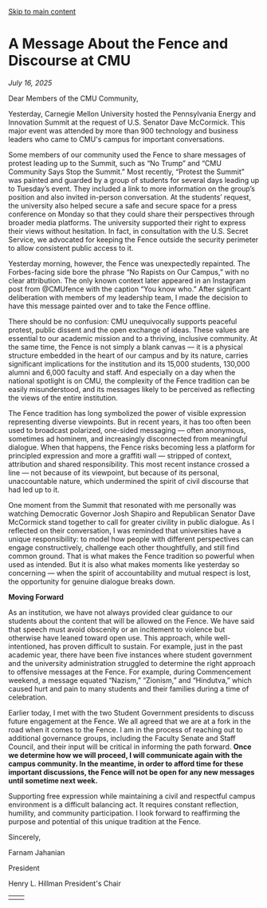 [Skip to main content](https://www.cmu.edu/leadership/president/campus-comms/2025/message-about-fence-and-discourse-cmu#main-content)

# A Message About the Fence and Discourse at CMU

_July 16, 2025_

Dear Members of the CMU Community,

Yesterday, Carnegie Mellon University hosted the Pennsylvania Energy and Innovation Summit at the request of U.S. Senator Dave McCormick. This major event was attended by more than 900 technology and business leaders who came to CMU's campus for important conversations.

Some members of our community used the Fence to share messages of protest leading up to the Summit, such as “No Trump” and “CMU Community Says Stop the Summit.” Most recently, “Protest the Summit” was painted and guarded by a group of students for several days leading up to Tuesday’s event. They included a link to more information on the group’s position and also invited in-person conversation. At the students’ request, the university also helped secure a safe and secure space for a press conference on Monday so that they could share their perspectives through broader media platforms. The university supported their right to express their views without hesitation. In fact, in consultation with the U.S. Secret Service, we advocated for keeping the Fence outside the security perimeter to allow consistent public access to it.

Yesterday morning, however, the Fence was unexpectedly repainted. The Forbes-facing side bore the phrase “No Rapists on Our Campus,” with no clear attribution. The only known context later appeared in an Instagram post from @CMUfence with the caption “You know who.” After significant deliberation with members of my leadership team, I made the decision to have this message painted over and to take the Fence offline.

There should be no confusion: CMU unequivocally supports peaceful protest, public dissent and the open exchange of ideas. These values are essential to our academic mission and to a thriving, inclusive community. At the same time, the Fence is not simply a blank canvas — it is a physical structure embedded in the heart of our campus and by its nature, carries significant implications for the institution and its 15,000 students, 130,000 alumni and 6,000 faculty and staff. And especially on a day when the national spotlight is on CMU, the complexity of the Fence tradition can be easily misunderstood, and its messages likely to be perceived as reflecting the views of the entire institution.

The Fence tradition has long symbolized the power of visible expression representing diverse viewpoints. But in recent years, it has too often been used to broadcast polarized, one-sided messaging — often anonymous, sometimes ad hominem, and increasingly disconnected from meaningful dialogue. When that happens, the Fence risks becoming less a platform for principled expression and more a graffiti wall — stripped of context, attribution and shared responsibility. This most recent instance crossed a line — not because of its viewpoint, but because of its personal, unaccountable nature, which undermined the spirit of civil discourse that had led up to it.

One moment from the Summit that resonated with me personally was watching Democratic Governor Josh Shapiro and Republican Senator Dave McCormick stand together to call for greater civility in public dialogue. As I reflected on their conversation, I was reminded that universities have a unique responsibility: to model how people with different perspectives can engage constructively, challenge each other thoughtfully, and still find common ground. That is what makes the Fence tradition so powerful when used as intended. But it is also what makes moments like yesterday so concerning — when the spirit of accountability and mutual respect is lost, the opportunity for genuine dialogue breaks down.

**Moving Forward**

As an institution, we have not always provided clear guidance to our students about the content that will be allowed on the Fence. We have said that speech must avoid obscenity or an incitement to violence but otherwise have leaned toward open use. This approach, while well-intentioned, has proven difficult to sustain. For example, just in the past academic year, there have been five instances where student government and the university administration struggled to determine the right approach to offensive messages at the Fence. For example, during Commencement weekend, a message equated “Nazism,” “Zionism,” and “Hindutva,” which caused hurt and pain to many students and their families during a time of celebration.

Earlier today, I met with the two Student Government presidents to discuss future engagement at the Fence. We all agreed that we are at a fork in the road when it comes to the Fence. I am in the process of reaching out to additional governance groups, including the Faculty Senate and Staff Council, and their input will be critical in informing the path forward. **Once we determine how we will proceed, I will communicate again with the campus community. In the meantime, in order to afford time for these important discussions, the Fence will not be open for any new messages until sometime next week.**

Supporting free expression while maintaining a civil and respectful campus environment is a difficult balancing act. It requires constant reflection, humility, and community participation. I look forward to reaffirming the purpose and potential of this unique tradition at the Fence.

Sincerely,

Farnam Jahanian

President

Henry L. Hillman President's Chair

|     |     |
| --- | --- |
|  |  |
